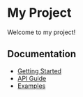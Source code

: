 # My Project

Welcome to my project!

## Documentation

- [Getting Started](getting-started.md)
- [API Guide](api/guide.md)
- [Examples](examples.md)